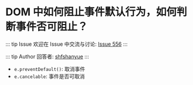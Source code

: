 # DOM 中如何阻止事件默认行为，如何判断事件否可阻止？



::: tip Issue 
 欢迎在 Issue 中交流与讨论: [Issue 556](https://github.com/shfshanyue/Daily-Question/issues/556) 
:::

::: tip Author 
回答者: [shfshanyue](https://github.com/shfshanyue) 
:::

+ `e.preventDefault()`: 取消事件
+ `e.cancelable`: 事件是否可取消